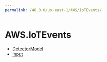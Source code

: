 ```yaml
---
permalink: /48.0.0/us-east-1/AWS/IoTEvents/
---
```


# AWS.IoTEvents



* [DetectorModel](DetectorModel.md)
* [Input](Input.md)